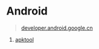 # Android 
> [developer.android.google.cn](https://developer.android.google.cn/)

1. [apktool](https://bitbucket.org/iBotPeaches/apktool/overview)
